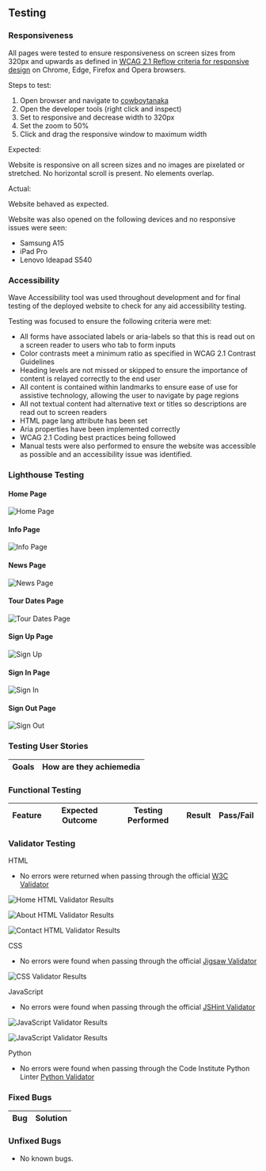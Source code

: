 ## Testing

### Responsiveness

All pages were tested to ensure responsiveness on screen sizes from 320px and upwards as defined in [WCAG 2.1 Reflow criteria for responsive design](https://www.w3.org/WAI/WCAG21/Understanding/reflow.html) on Chrome, Edge, Firefox and Opera browsers.

Steps to test:

1. Open browser and navigate to [cowboytanaka]()
2. Open the developer tools (right click and inspect)
3. Set to responsive and decrease width to 320px
4. Set the zoom to 50%
5. Click and drag the responsive window to maximum width

Expected:

Website is responsive on all screen sizes and no images are pixelated or stretched.
No horizontal scroll is present.
No elements overlap.

Actual:

Website behaved as expected.

Website was also opened on the following devices and no responsive issues were seen:

- Samsung A15
- iPad Pro
- Lenovo Ideapad S540

### Accessibility

Wave Accessibility tool was used throughout development and for final testing of the deployed website to check for any aid accessibility testing.

Testing was focused to ensure the following criteria were met:

- All forms have associated labels or aria-labels so that this is read out on a screen reader to users who tab to form inputs
- Color contrasts meet a minimum ratio as specified in WCAG 2.1 Contrast Guidelines
- Heading levels are not missed or skipped to ensure the importance of content is relayed correctly to the end user
- All content is contained within landmarks to ensure ease of use for assistive technology, allowing the user to navigate by page regions
- All not textual content had alternative text or titles so descriptions are read out to screen readers
- HTML page lang attribute has been set
- Aria properties have been implemented correctly
- WCAG 2.1 Coding best practices being followed
- Manual tests were also performed to ensure the website was accessible as possible and an accessibility issue was identified.

### Lighthouse Testing

#### __Home Page__

![Home Page](static/media/home-lighthouse.png)

#### __Info Page__

![Info Page](static/media/info-lighthouse.png)

#### __News Page__

![News Page](static/media/news-lighthouse.png)

#### __Tour Dates Page__

![Tour Dates Page](static/media/tour-dates-lighthouse.png)

#### __Sign Up Page__

![Sign Up](static/media/signup-lighthouse.png)

#### __Sign In Page__

![Sign In](static/media/signin-lighthouse.png)

#### __Sign Out Page__

![Sign Out](static/media/signout-lighthouse.png)


### Testing User Stories

| Goals                 | How are they achiemedia
| --------------------- | ---------------------- | 


### Functional Testing

| Feature | Expected Outcome | Testing Performed | Result | Pass/Fail |
|---------|------------------|-------------------|--------|-----------|


### Validator Testing 

HTML
  - No errors were returned when passing through the official [W3C Validator](https://validator.w3.org)

  ![Home HTML Validator Results](static/media/home-validation.png)

  ![About HTML Validator Results](static/media/about-validation.png)

  ![Contact HTML Validator Results](static/media/contact-validation.png)

CSS
  - No errors were found when passing through the official [Jigsaw Validator](https://jigsaw.w3.org)
  
  ![CSS Validator Results](static/media/css-validation.png)

JavaScript
 - No errors were found when passing through the official [JSHint Validator](https://www.jshint.com/)
  
  ![JavaScript Validator Results ](static/media/filters-validation.png)

  ![JavaScript Validator Results ](static/media/comments-validation.png)

Python
- No errors were found when passing through the Code Institute Python Linter [Python Validator](https://pep8ci.herokuapp.com/)



### Fixed Bugs

| Bug | Solution |
|------|-----------|


### Unfixed Bugs

* No known bugs.